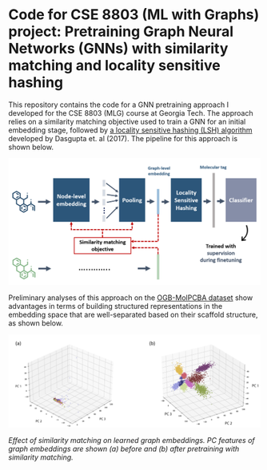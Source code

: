 # Code for CSE 8803 (ML with Graphs) project: Pretraining Graph Neural Networks (GNNs) with similarity matching and locality sensitive hashing

This repository contains the code for a GNN pretraining approach I developed for the CSE 8803 (MLG) course at Georgia Tech. The approach relies on a similarity matching objective used to train a GNN for an initial embedding stage, followed by [a locality sensitive hashing (LSH) algorithm](https://www.science.org/doi/10.1126/science.aam9868) developed by Dasgupta et. al (2017). The pipeline for this approach is shown below.

![](./approach.png)

Preliminary analyses of this approach on the [OGB-MolPCBA dataset](https://ogb.stanford.edu/docs/graphprop/#ogbg-mol) show advantages in terms of building structured representations in the embedding space that are well-separated based on their scaffold structure, as shown below. 

![](./latents.png)

*Effect of similarity matching on learned graph embeddings. PC features of graph embeddings are shown (a) before and (b) after pretraining with similarity matching.*

